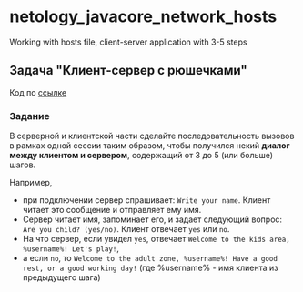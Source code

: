 # netology_javacore_network_hosts
Working with hosts file, client-server application with 3-5 steps 
## Задача "Клиент-сервер с рюшечками"
Код по [ссылке](https://github.com/A-Sakhmina/netology_javacore_network_hosts/tree/master/src/main/java)
### Задание 
В серверной и клиентской части сделайте последовательность вызовов в рамках одной сессии таким образом, 
чтобы получился некий **диалог между клиентом и сервером**, содержащий от 3 до 5 (или больше) шагов. 

Например,
* при подключении сервер спрашивает: `Write your name`. Клиент читает это сообщение и отправляет ему имя.
* Сервер читает имя, запоминает его, и задает следующий вопрос: `Are you child? (yes/no)`. Клиент отвечает `yes` или `no`.
* На что сервер, если увидел `yes`, отвечает `Welcome to the kids area, %username%! Let's play!`, 
* а если `no`, то `Welcome to the adult zone, %username%! Have a good rest, or a good working day!` 
(где %username% - имя клиента из предыдущего шага)